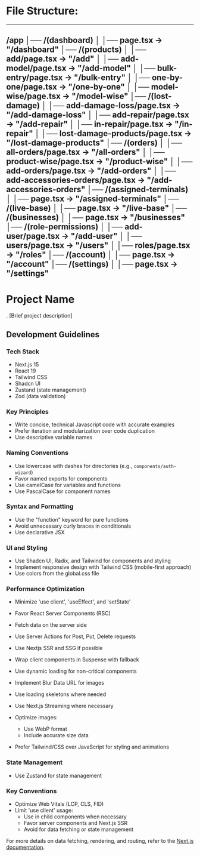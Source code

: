 # File Structure: 
----------- 
/app
│── /(dashboard)
│   │── page.tsx  →  "/dashboard"
│── /(products)
│   │── add/page.tsx  →  "/add"
│   │── add-model/page.tsx  →  "/add-model"
│   │── bulk-entry/page.tsx  →  "/bulk-entry"
│   │── one-by-one/page.tsx  →  "/one-by-one"
│   │── model-wise/page.tsx  →  "/model-wise"
│── /(lost-damage)
│   │── add-damage-loss/page.tsx  →  "/add-damage-loss"
│   │── add-repair/page.tsx  →  "/add-repair"
│   │── in-repair/page.tsx  →  "/in-repair"
│   │── lost-damage-products/page.tsx  →  "/lost-damage-products"
│── /(orders)
│   │── all-orders/page.tsx  →  "/all-orders"
│   │── product-wise/page.tsx  →  "/product-wise"
│   │── add-orders/page.tsx  →  "/add-orders"
│   │── add-accessories-orders/page.tsx  →  "/add-accessories-orders"
│── /(assigned-terminals)
│   │── page.tsx  →  "/assigned-terminals"
│── /(live-base)
│   │── page.tsx  →  "/live-base"
│── /(businesses)
│   │── page.tsx  →  "/businesses"
│── /(role-permissions)
│   │── add-user/page.tsx  →  "/add-user"
│   │── users/page.tsx  →  "/users"
│   │── roles/page.tsx  →  "/roles"
│── /(account)
│   │── page.tsx  →  "/account"
│── /(settings)
│   │── page.tsx  →  "/settings"
-----------

# Project Name
.
[Brief project description]

## Development Guidelines

### Tech Stack

- Next.js 15
- React 19
- Tailwind CSS
- Shadcn UI
- Zustand (state management)
- Zod (data validation)


### Key Principles

- Write concise, technical Javascript code with accurate examples
- Prefer iteration and modularization over code duplication
- Use descriptive variable names

### Naming Conventions

- Use lowercase with dashes for directories (e.g., `components/auth-wizard`)
- Favor named exports for components
- Use camelCase for variables and functions
- Use PascalCase for component names

### Syntax and Formatting

- Use the "function" keyword for pure functions
- Avoid unnecessary curly braces in conditionals
- Use declarative JSX

### UI and Styling

- Use Shadcn UI, Radix, and Tailwind for components and styling
- Implement responsive design with Tailwind CSS (mobile-first approach)
- Use colors from the global.css file

### Performance Optimization

- Minimize 'use client', 'useEffect', and 'setState'
- Favor React Server Components (RSC)
- Fetch data on the server side
- Use Server Actions for Post, Put, Delete requests
- Use Nextjs SSR and SSG if possible
- Wrap client components in Suspense with fallback
- Use dynamic loading for non-critical components
- Implement Blur Data URL for images
- Use loading skeletons where needed
- Use Next.js Streaming where necessary
- Optimize images:
  - Use WebP format
  - Include accurate size data

- Prefer Tailwind/CSS over JavaScript for styling and animations

### State Management

- Use Zustand for state management

### Key Conventions

- Optimize Web Vitals (LCP, CLS, FID)
- Limit 'use client' usage:
  - Use in child components when necessary
  - Favor server components and Next.js SSR
  - Avoid for data fetching or state management

For more details on data fetching, rendering, and routing, refer to the [Next.js documentation](https://nextjs.org/docs).
